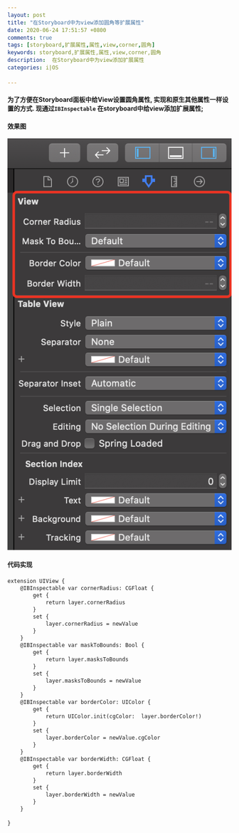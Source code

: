 ```yaml
---
layout: post
title: "在Storyboard中为view添加圆角等扩展属性"
date: 2020-06-24 17:51:57 +0800
comments: true
tags: [storyboard,扩展属性,属性,view,corner,圆角]
keywords: storyboard,扩展属性,属性,view,corner,圆角
description:  在Storyboard中为view添加扩展属性
categories: i|OS

---
```



#### 为了方便在Storyboard面板中给View设置圆角属性, 实现和原生其他属性一样设置的方式. 现通过`IBInspectable` 在storyboard中给view添加扩展属性;


#### 效果图
![在Storyboard中为view添加圆角等扩展属性](/images/kuozhanxiaoguotu.png) 

<!--more-->
#### 代码实现

```
extension UIView {
    @IBInspectable var cornerRadius: CGFloat {
        get {
            return layer.cornerRadius
        }
        set {
            layer.cornerRadius = newValue
        }
    }
    @IBInspectable var maskToBounds: Bool {
        get {
            return layer.masksToBounds
        }
        set {
            layer.masksToBounds = newValue
        }
    }
    @IBInspectable var borderColor: UIColor {
        get {
            return UIColor.init(cgColor:  layer.borderColor!)
        }
        set {
            layer.borderColor = newValue.cgColor
        }
    }
    @IBInspectable var borderWidth: CGFloat {
        get {
            return layer.borderWidth
        }
        set {
            layer.borderWidth = newValue
        }
    }
   
}
```

